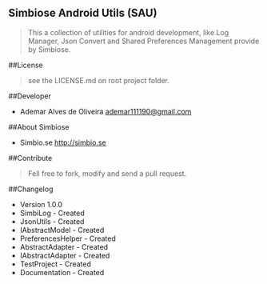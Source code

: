 Simbiose Android Utils (SAU)
----------------------------

> This a collection of utilities for android development, like Log Manager, Json Convert and Shared Preferences Management provide by Simbiose.

##License

> see the LICENSE.md on root project folder.

##Developer
- Ademar Alves de Oliveira <ademar111190@gmail.com>

##About Simbiose
- Simbio.se <http://simbio.se>

##Contribute
> Fell free to fork, modify and send a pull request.

##Changelog
 - Version 1.0.0
  - SimbiLog - Created
  - JsonUtils - Created
  - IAbstractModel - Created
  - PreferencesHelper - Created
  - AbstractAdapter - Created
  - IAbstractAdapter - Created
  - TestProject - Created
  - Documentation - Created
